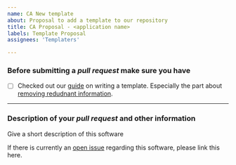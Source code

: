 ```yaml
---
name: CA New template
about: Proposal to add a template to our repository
title: CA Proposal - <application name>
labels: Template Proposal
assignees: 'Templaters'

---
```


### Before submitting a *pull request* make sure you have

- [ ] Checked out our [guide](https://selfhosters.net/docker/templating/templating/) on writing a template. Especially the part about [removing redudnant information](https://selfhosters.net/docker/templating/templating/#114-shave-off-the-xml).

---

### Description of your *pull request* and other information

Give a short description of this software

If there is currently an [open issue](https://github.com/selfhosters/unRAID-CA-templates/issues?q=is%3Aopen+is%3Aissue+label%3A%22Template+Request%22) regarding this software, please link this here.
